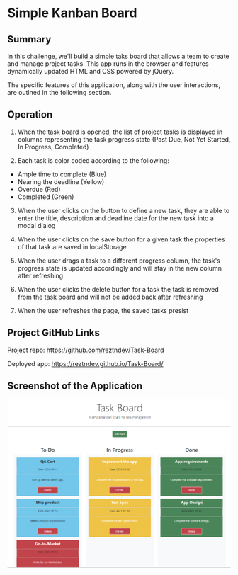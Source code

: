 # Simple Kanban Board

## Summary
In this challenge, we'll build a simple taks board that allows a team to create and manage project tasks. This app runs in the browser and features dynamically updated HTML and CSS powered by jQuery.

The specific features of this application, along with the user interactions, are outlned in the following section.

## Operation
1. When the task board is opened, the list of project tasks is displayed in columns representing the task progress state (Past Due, Not Yet Started, In Progress, Completed)

2. Each task is color coded according to the following:
* Ample time to complete (Blue)
* Nearing the deadline (Yellow)
* Overdue (Red)
* Completed (Green)

3. When the user clicks on the button to define a new task, they are able to enter the title, description and deadline date for the new task into a modal dialog

4. When the user clicks on the save button for a given task the properties of that task are saved in localStorage

5. When the user drags a task to a different progress column, the task's progress state is updated accordingly and will stay in the new column after refreshing

6. When the user clicks the delete button for a task the task is removed from the task board and will not be added back after refreshing

7. When the user refreshes the page, the saved tasks presist

## Project GitHub Links
Project repo: https://github.com/reztndev/Task-Board

Deployed app: https://reztndev.github.io/Task-Board/

## Screenshot of the Application
![Screenshot #1 of the application:](./assets/images/Kanban-board.png)




